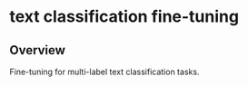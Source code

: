 # text classification fine-tuning

## Overview

Fine-tuning for multi-label text classification tasks.

